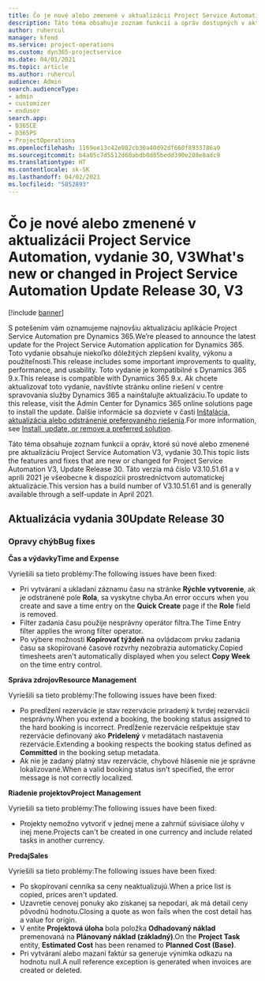 ```yaml
---
title: Čo je nové alebo zmenené v aktualizácii Project Service Automation, vydanie 30, V3
description: Táto téma obsahuje zoznam funkcií a opráv dostupných v aktualizácii Project Service Automation, vydanie 30, V3
author: ruhercul
manager: kfend
ms.service: project-operations
ms.custom: dyn365-projectservice
ms.date: 04/01/2021
ms.topic: article
ms.author: ruhercul
audience: Admin
search.audienceType:
- admin
- customizer
- enduser
search.app:
- D365CE
- D365PS
- ProjectOperations
ms.openlocfilehash: 1169ee13c42e982cb30a40d92df660f8933786a9
ms.sourcegitcommit: b4a05c7d5512d60abdb0d05bedd390e288e8adc9
ms.translationtype: HT
ms.contentlocale: sk-SK
ms.lasthandoff: 04/02/2021
ms.locfileid: "5852893"
---
```

# <a name="whats-new-or-changed-in-project-service-automation-update-release-30-v3"></a><span data-ttu-id="ce54a-103">Čo je nové alebo zmenené v aktualizácii Project Service Automation, vydanie 30, V3</span><span class="sxs-lookup"><span data-stu-id="ce54a-103">What's new or changed in Project Service Automation Update Release 30, V3</span></span>

[!include [banner](../includes/psa-now-project-operations.md)]

<span data-ttu-id="ce54a-104">S potešením vám oznamujeme najnovšiu aktualizáciu aplikácie Project Service Automation pre Dynamics 365.</span><span class="sxs-lookup"><span data-stu-id="ce54a-104">We’re pleased to announce the latest update for the Project Service Automation application for Dynamics 365.</span></span> <span data-ttu-id="ce54a-105">Toto vydanie obsahuje niekoľko dôležitých zlepšení kvality, výkonu a použiteľnosti.</span><span class="sxs-lookup"><span data-stu-id="ce54a-105">This release includes some important improvements to quality, performance, and usability.</span></span> <span data-ttu-id="ce54a-106">Toto vydanie je kompatibilné s Dynamics 365 9.x.</span><span class="sxs-lookup"><span data-stu-id="ce54a-106">This release is compatible with Dynamics 365 9.x.</span></span> <span data-ttu-id="ce54a-107">Ak chcete aktualizovať toto vydanie, navštívte stránku online riešení v centre spravovania služby Dynamics 365 a nainštalujte aktualizáciu.</span><span class="sxs-lookup"><span data-stu-id="ce54a-107">To update to this release, visit the Admin Center for Dynamics 365 online solutions page to install the update.</span></span> <span data-ttu-id="ce54a-108">Ďalšie informácie sa dozviete v časti [Inštalácia, aktualizácia alebo odstránenie preferovaného riešenia](https://docs.microsoft.com/power-platform/admin/install-remove-preferred-solution).</span><span class="sxs-lookup"><span data-stu-id="ce54a-108">For more information, see [Install, update, or remove a preferred solution](https://docs.microsoft.com/power-platform/admin/install-remove-preferred-solution).</span></span>

<span data-ttu-id="ce54a-109">Táto téma obsahuje zoznam funkcií a opráv, ktoré sú nové alebo zmenené pre aktualizáciu Project Service Automation V3, vydanie 30.</span><span class="sxs-lookup"><span data-stu-id="ce54a-109">This topic lists the features and fixes that are new or changed for Project Service Automation V3, Update Release 30.</span></span> <span data-ttu-id="ce54a-110">Táto verzia má číslo V3.10.51.61 a v apríli 2021 je všeobecne k dispozícii prostredníctvom automatickej aktualizácie.</span><span class="sxs-lookup"><span data-stu-id="ce54a-110">This version has a build number of V3.10.51.61 and is generally available through a self-update in April 2021.</span></span>

## <a name="update-release-30"></a><span data-ttu-id="ce54a-111">Aktualizácia vydania 30</span><span class="sxs-lookup"><span data-stu-id="ce54a-111">Update Release 30</span></span>

### <a name="bug-fixes"></a><span data-ttu-id="ce54a-112">Opravy chýb</span><span class="sxs-lookup"><span data-stu-id="ce54a-112">Bug fixes</span></span>

<span data-ttu-id="ce54a-113">**Čas a výdavky**</span><span class="sxs-lookup"><span data-stu-id="ce54a-113">**Time and Expense**</span></span>

<span data-ttu-id="ce54a-114">Vyriešili sa tieto problémy:</span><span class="sxs-lookup"><span data-stu-id="ce54a-114">The following issues have been fixed:</span></span>

- <span data-ttu-id="ce54a-115">Pri vytváraní a ukladaní záznamu času na stránke **Rýchle vytvorenie**, ak je odstránené pole **Rola**, sa vyskytne chyba.</span><span class="sxs-lookup"><span data-stu-id="ce54a-115">An error occurs when you create and save a time entry on the **Quick Create** page if the **Role** field is removed.</span></span>
- <span data-ttu-id="ce54a-116">Filter zadania času použije nesprávny operátor filtra.</span><span class="sxs-lookup"><span data-stu-id="ce54a-116">The Time Entry filter applies the wrong filter operator.</span></span>
- <span data-ttu-id="ce54a-117">Po výbere možnosti **Kopírovať týždeň** na ovládacom prvku zadania času sa skopírované časové rozvrhy nezobrazia automaticky.</span><span class="sxs-lookup"><span data-stu-id="ce54a-117">Copied timesheets aren't automatically displayed when you select **Copy Week** on the time entry control.</span></span>

<span data-ttu-id="ce54a-118">**Správa zdrojov**</span><span class="sxs-lookup"><span data-stu-id="ce54a-118">**Resource Management**</span></span>

<span data-ttu-id="ce54a-119">Vyriešili sa tieto problémy:</span><span class="sxs-lookup"><span data-stu-id="ce54a-119">The following issues have been fixed:</span></span>

- <span data-ttu-id="ce54a-120">Po predĺžení rezervácie je stav rezervácie priradený k tvrdej rezervácii nesprávny.</span><span class="sxs-lookup"><span data-stu-id="ce54a-120">When you extend a booking, the booking status assigned to the hard booking is incorrect.</span></span> <span data-ttu-id="ce54a-121">Predĺženie rezervácie rešpektuje stav rezervácie definovaný ako **Pridelený** v metadátach nastavenia rezervácie.</span><span class="sxs-lookup"><span data-stu-id="ce54a-121">Extending a booking respects the booking status defined as **Committed** in the booking setup metadata.</span></span>
- <span data-ttu-id="ce54a-122">Ak nie je zadaný platný stav rezervácie, chybové hlásenie nie je správne lokalizované.</span><span class="sxs-lookup"><span data-stu-id="ce54a-122">When a valid booking status isn't specified, the error message is not correctly localized.</span></span>

<span data-ttu-id="ce54a-123">**Riadenie projektov**</span><span class="sxs-lookup"><span data-stu-id="ce54a-123">**Project Management**</span></span>

<span data-ttu-id="ce54a-124">Vyriešili sa tieto problémy:</span><span class="sxs-lookup"><span data-stu-id="ce54a-124">The following issues have been fixed:</span></span>

- <span data-ttu-id="ce54a-125">Projekty nemožno vytvoriť v jednej mene a zahrnúť súvisiace úlohy v inej mene.</span><span class="sxs-lookup"><span data-stu-id="ce54a-125">Projects can't be created in one currency and include related tasks in another currency.</span></span>

<span data-ttu-id="ce54a-126">**Predaj**</span><span class="sxs-lookup"><span data-stu-id="ce54a-126">**Sales**</span></span>

<span data-ttu-id="ce54a-127">Vyriešili sa tieto problémy:</span><span class="sxs-lookup"><span data-stu-id="ce54a-127">The following issues have been fixed:</span></span>

- <span data-ttu-id="ce54a-128">Po skopírovaní cenníka sa ceny neaktualizujú.</span><span class="sxs-lookup"><span data-stu-id="ce54a-128">When a price list is copied, prices aren't updated.</span></span>
- <span data-ttu-id="ce54a-129">Uzavretie cenovej ponuky ako získanej sa nepodarí, ak má detail ceny pôvodnú hodnotu.</span><span class="sxs-lookup"><span data-stu-id="ce54a-129">Closing a quote as won fails when the cost detail has a value for origin.</span></span>
- <span data-ttu-id="ce54a-130">V entite **Projektová úloha** bola položka **Odhadovaný náklad** premenovaná na **Plánovaný náklad (základný)**.</span><span class="sxs-lookup"><span data-stu-id="ce54a-130">On the **Project Task** entity, **Estimated Cost** has been renamed to **Planned Cost (Base)**.</span></span>
- <span data-ttu-id="ce54a-131">Pri vytváraní alebo mazaní faktúr sa generuje výnimka odkazu na hodnotu null.</span><span class="sxs-lookup"><span data-stu-id="ce54a-131">A null reference exception is generated when invoices are created or deleted.</span></span>
